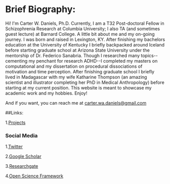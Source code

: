 # Brief Biography:

Hi! I'm Carter W. Daniels, Ph.D. Currently, I am a T32 Post-doctoral Fellow in Schizophrenia Research at Columbia University; I also TA (and sometimes guest lecture) at Barnard College. A little bit about me and my on-going journey. I was born and raised in Lexington, KY. After finishing my bachelors education at the University of Kentucky I briefly backpacked around Iceland before starting graduate school at Arizona State University under the mentorship of Dr. Federico Sanabria. Though I researched many topics--cementing my penchant for research ADHD--I completed my masters on computational and my dissertation on procedural dissociations of motivation and time perception. After finishing graduate school I briefly lived in Madagascar with my wife Katharine Thompson (an amazing scientist and illustrator completing her PhD in Medical Anthropology) before starting at my current position. This website is meant to showcase my academic work and my hobbies. Enjoy! 

And if you want, you can reach me at carter.wa.daniels@gmail.com

##Links:

1.[Projects](drcwadaniels.github.io/Projects.md)

### Social Media

1.[Twitter](https://twitter.com/cwdanielsRW)

2.[Google Scholar](https://scholar.google.com/citations?user=BTGMcAoAAAAJ&hl=en&oi=ao)

3.[Researchgate](https://www.researchgate.net/profile/Carter_Daniels)

4.[Open Science Framework](https://osf.io/profile/)

